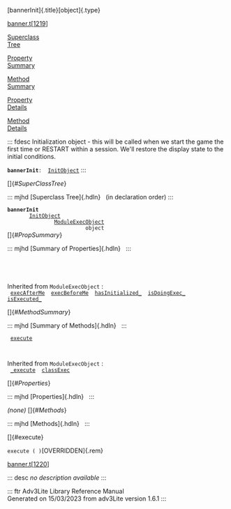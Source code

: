 [bannerInit]{.title}[object]{.type}

[banner.t](../file/banner.t.html)\[[1219](../source/banner.t.html#1219)\]

[Superclass\
Tree](#_SuperClassTree_)

[Property\
Summary](#_PropSummary_)

[Method\
Summary](#_MethodSummary_)

[Property\
Details](#_Properties_)

[Method\
Details](#_Methods_)

::: fdesc
Initialization object - this will be called when we start the game the
first time or RESTART within a session. We\'ll restore the display state
to the initial conditions.

**`bannerInit`**` :   `[`InitObject`](../object/InitObject.html)
:::

[]{#_SuperClassTree_}

::: mjhd
[Superclass Tree]{.hdln}   (in declaration order)
:::

**`bannerInit`**\
`         `[`InitObject`](../object/InitObject.html)\
`                 `[`ModuleExecObject`](../object/ModuleExecObject.html)\
`                         object`\
[]{#_PropSummary_}

::: mjhd
[Summary of Properties]{.hdln}  
:::

` `

` `

Inherited from `ModuleExecObject` :\
` `[`execAfterMe`](../object/ModuleExecObject.html#execAfterMe)`  `[`execBeforeMe`](../object/ModuleExecObject.html#execBeforeMe)`  `[`hasInitialized_`](../object/ModuleExecObject.html#hasInitialized_)`  `[`isDoingExec_`](../object/ModuleExecObject.html#isDoingExec_)`  `[`isExecuted_`](../object/ModuleExecObject.html#isExecuted_)`  `

[]{#_MethodSummary_}

::: mjhd
[Summary of Methods]{.hdln}  
:::

` `[`execute`](#execute)`  `

` `

Inherited from `ModuleExecObject` :\
` `[`_execute`](../object/ModuleExecObject.html#_execute)`  `[`classExec`](../object/ModuleExecObject.html#classExec)`  `

[]{#_Properties_}

::: mjhd
[Properties]{.hdln}  
:::

*(none)* []{#_Methods_}

::: mjhd
[Methods]{.hdln}  
:::

[]{#execute}

`execute ( )`[OVERRIDDEN]{.rem}

[banner.t](../file/banner.t.html)\[[1220](../source/banner.t.html#1220)\]

::: desc
*no description available*
:::

::: ftr
Adv3Lite Library Reference Manual\
Generated on 15/03/2023 from adv3Lite version 1.6.1
:::
